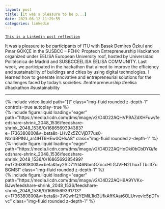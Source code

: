 ```yaml
---
layout: post
title: [It was a pleasure to be p...]
date: 2023-06-12 11:29:55
categories: linkedin
---
```


[`This is a Linkedin post reflection`](https://www.linkedin.com/feed/update/urn:li:activity:7073984762805202945)

It was a pleasure to be participants of ITU with Basak Demires Özkul and Pınar GÖKÇE in the SUSBCC – PEHK: Proptech Entrepreneurship Hackathon organized under EELISA European University roof, hosted by Universidad Politécnica de Madrid and SUSBCCEELISA EELISA COMMUNITY. Last week, we participated in the hackathon that aimed to improve the efficiency and sustainability of buildings and cities by using digital technologies. I learned how to generate innovative and entrepreneurial solutions for the challenges faced by today’s societies.
#entrepreneurship #eelisa #hackathon #sustainability

<hr>
<div class="row mt-3">
<div class="col-sm mt-3 mt-md-0">{% include video.liquid path="[]" class="img-fluid rounded z-depth-1" controls=true autoplay=true %}</div>

<div class="col-sm mt-3 mt-md-0">{% include figure.liquid loading="eager" path="https://media.licdn.com/dms/image/v2/D4D22AQHVP9AZdXHFuw/feedshare-shrink_2048_1536/feedshare-shrink_2048_1536/0/1686569394383?e=1736380800&v=beta&t=LHvZx5ZCVjD77us0-Nb1dBPlNU_ar4lHT6HEw0QHsA8" class="img-fluid rounded z-depth-1" %}</div>
<div class="col-sm mt-3 mt-md-0">{% include figure.liquid loading="eager" path="https://media.licdn.com/dms/image/v2/D4D22AQHoOki0bCbDYQ/feedshare-shrink_2048_1536/feedshare-shrink_2048_1536/0/1686569385499?e=1736380800&v=beta&t=y2SD71YI46NbmGZoccHLGJVFN2LhuxTTbil3ZuBGMSI" class="img-fluid rounded z-depth-1" %}</div>
<div class="col-sm mt-3 mt-md-0">{% include figure.liquid loading="eager" path="https://media.licdn.com/dms/image/v2/D4D22AQH9A9YVKx-BJw/feedshare-shrink_2048_1536/feedshare-shrink_2048_1536/0/1686569391713?e=1736380800&v=beta&t=3VGwhf2YEMiL1id3UfkAffKAat6OLUrvovlc5pDTvvc" class="img-fluid rounded z-depth-1" %}</div>

</div>
